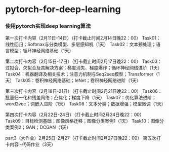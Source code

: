 # pytorch-for-deep-learning
### 使用pytorch实现deep learning算法

第一次打卡内容（2月11日-14日）（打卡截止时间2月14日晚22：00） 
Task01：线性回归；Softmax与分类模型、多层感知机（1天） 
Task02：文本预处理；语言模型；循环神经网络基础（1天） 

第二次打卡内容（2月15日-17日）（打卡截止时间2月17日晚22：00） 
Task03：过拟合、欠拟合及其解决方案；梯度消失、梯度爆炸；循环神经网络进阶（1天） 
Task04：机器翻译及相关技术；注意力机制与Seq2seq模型；Transformer（1天） 
Task05：卷积神经网络基础；leNet；卷积神经网络进阶（1天） 

第三次打卡内容（2月18日-21日）（打卡截止时间2月21日晚22：00） 
Task06：批量归一化和残差网络；凸优化；梯度下降（1天） 
Task07：优化算法进阶；word2vec；词嵌入进阶（1天） 
Task08：文本分类；数据增强；模型微调（1天） 

第四次打卡内容（2月22日-24日）（打卡截止时间2月24日晚22：00） 
Task09：目标检测基础；图像风格迁移；图像分类案例1（1天） 
Task10：图像分类案例2；GAN；DCGAN（1天） 


part3（大作业）2月25日-2月27（打卡截止时间2月27日晚22：00） 
第五次打卡内容 -代码作业（3天） 
